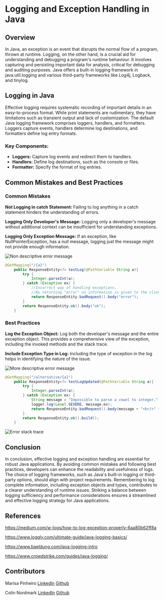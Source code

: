 # Logging and Exception Handling in Java

## Overview
In Java, an exception is an event that disrupts the normal flow of a program, thrown at runtime. Logging, on the other hand, is a crucial aid for understanding and debugging a program's runtime behaviour. It involves capturing and persisting important data for analysis, critical for debugging and auditing purposes. Java offers a built-in logging framework in java.util.logging and various third-party frameworks like Log4j, Logback, and tinylog.

## Logging in Java
Effective logging requires systematic recording of important details in an easy-to-process format. While print statements are rudimentary, they have limitations such as transient output and lack of customization. The default Java logging framework comprises loggers, handlers, and formatters. Loggers capture events, handlers determine log destinations, and formatters define log entry formats.


### Key Components:

- **Loggers:** Capture log events and redirect them to handlers.
- **Handlers:** Define log destinations, such as the console or files.
- **Formatter:** Specify the format of log entries.

## Common Mistakes and Best Practices

### Common Mistakes
**Not Logging in catch Statement:** Failing to log anything in a catch statement hinders the understanding of errors.

**Logging Only Developer's Message:** Logging only a developer's message without additional context can be insufficient for understanding exceptions.

**Logging Only Exception Message:** If an exception, like NullPointerException, has a null message, logging just the message might not provide enough information.


![Non descriptive error message](https://dev-to-uploads.s3.amazonaws.com/uploads/articles/4c3q2fllskp1npcybr3u.png)

```java
@GetMapping("/{a}")
    public ResponseEntity<?> testLog(@PathVariable String a){
        try {
            Integer.parseInt(a);
        } catch (Exception ex) {
            //Incorrect way of handling exceptions.
            //By returning "error" no information is given to the client.
            return ResponseEntity.badRequest().body("error");
        }
        return ResponseEntity.ok().body("ok");
    }
```

### Best Practices
**Log the Exception Object:** Log both the developer's message and the entire exception object. This provides a comprehensive view of the exception, including the invoked methods and the stack trace.

**Include Exception Type in Log:** Including the type of exception in the log helps in identifying the nature of the issue.


![More descriptive error message](https://dev-to-uploads.s3.amazonaws.com/uploads/articles/wcvsik3r30dbor0vh7r6.png)


```java
@GetMapping("/alternative/{a}")
    public ResponseEntity<?> testLogUpdated(@PathVariable String a){
        try {
            Integer.parseInt(a);
        } catch (Exception ex) {
            String message = "Impossible to parse a vowel to integer.";
            logger.log(Level.SEVERE, message,ex);
            return ResponseEntity.badRequest().body(message + "<br/>" + ex);
        }
        return ResponseEntity.ok().build();
    }
```

![Error stack trace](https://dev-to-uploads.s3.amazonaws.com/uploads/articles/takfzj1tocq2xam2iwdk.png)

## Conclusion
In conclusion, effective logging and exception handling are essential for robust Java applications. By avoiding common mistakes and following best practices, developers can enhance the readability and usefulness of logs. The choice of logging frameworks, such as Java's built-in logging or third-party options, should align with project requirements. Remembering to log complete information, including exception objects and types, contributes to a clearer understanding of runtime issues. Striking a balance between logging sufficiency and performance considerations ensures a streamlined and effective logging strategy for Java applications.


## References
https://medium.com/w-logs/how-to-log-exception-properly-6aa80b62ff8a

https://www.loggly.com/ultimate-guide/java-logging-basics/

https://www.baeldung.com/java-logging-intro

https://www.crowdstrike.com/guides/java-logging/


## Contributors
Marisa Pinheiro
[LinkedIn](https://www.linkedin.com/in/marisa-pinheiro-833a12113/) [Github](https://github.com/Marisa-Pinheiro)

Colin Nordmark
[LinkedIn](https://www.linkedin.com/in/colinnordmark/)  [Github](https://github.com/colinnordmark)

